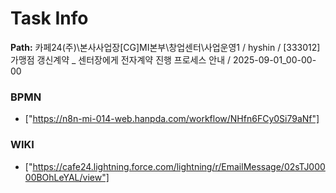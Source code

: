 # Task Info

**Path:** 카페24(주)\본사사업장\[CG]MI본부\창업센터\사업운영1 / hyshin / [333012] 가맹점 갱신계약 _ 센터장에게 전자계약 진행 프로세스 안내 / 2025-09-01_00-00-00

### BPMN
- ["https://n8n-mi-014-web.hanpda.com/workflow/NHfn6FCy0Si79aNf"]

### WIKI
- ["https://cafe24.lightning.force.com/lightning/r/EmailMessage/02sTJ00000BOhLeYAL/view"]

